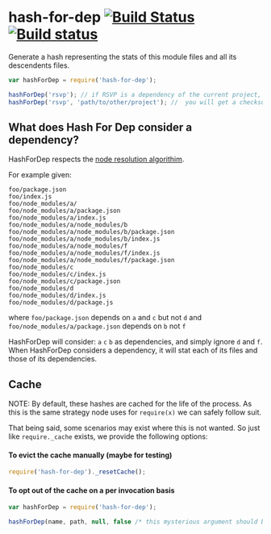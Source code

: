 # hash-for-dep [![Build Status](https://travis-ci.org/stefanpenner/hash-for-dep.svg?branch=stuff)](https://travis-ci.org/stefanpenner/hash-for-dep) [![Build status](https://ci.appveyor.com/api/projects/status/wf2u3j6lc52hdd21?svg=true)](https://ci.appveyor.com/project/embercli/hash-for-dep)

Generate a hash representing the stats of this module files and all its descendents files.


```js
var hashForDep = require('hash-for-dep');

hashForDep('rsvp'); // if RSVP is a dependency of the current project, you will get a checksum for it
hashForDep('rsvp', 'path/to/other/project'); //  you will get a checksum for RSVP resolved relative to the provided root
```

## What does Hash For Dep consider a dependency?

HashForDep respects the [node resolution algorithim](https://nodejs.org/api/modules.html#modules_all_together).

For example given:

```
foo/package.json
foo/index.js
foo/node_modules/a/
foo/node_modules/a/package.json
foo/node_modules/a/index.js
foo/node_modules/a/node_modules/b
foo/node_modules/a/node_modules/b/package.json
foo/node_modules/a/node_modules/b/index.js
foo/node_modules/a/node_modules/f
foo/node_modules/a/node_modules/f/index.js
foo/node_modules/a/node_modules/f/package.json
foo/node_modules/c
foo/node_modules/c/index.js
foo/node_modules/c/package.json
foo/node_modules/d
foo/node_modules/d/index.js
foo/node_modules/d/package.js
```

where `foo/package.json` depends on `a` and `c` but not `d`
and `foo/node_modules/a/package.json` depends on `b` not `f`

HashForDep will consider: `a` `c` `b` as dependencies, and simply ignore `d` and `f`.
When HashForDep considers a dependency, it will stat each of its files and those of its dependencies.


## Cache

NOTE: By default, these hashes are cached for the life of the process. As this
is the same strategy node uses for `require(x)` we can safely follow suit.

That being said, some scenarios may exist where this is not wanted. So just
like `require._cache` exists, we provide the following options:

#### To evict the cache manually (maybe for testing)

```js
require('hash-for-dep')._resetCache();
```

#### To opt out of the cache on a per invocation basis

```js
var hashForDep = require('hash-for-dep');

hashForDep(name, path, null, false /* this mysterious argument should be set to false */);
```
